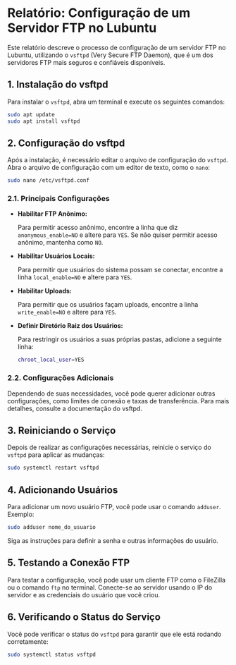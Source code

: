 # Relatório: Configuração de um Servidor FTP no Lubuntu

Este relatório descreve o processo de configuração de um servidor FTP no Lubuntu, utilizando o `vsftpd` (Very Secure FTP Daemon), que é um dos servidores FTP mais seguros e confiáveis disponíveis.

## 1. Instalação do vsftpd

Para instalar o `vsftpd`, abra um terminal e execute os seguintes comandos:

```bash
sudo apt update
sudo apt install vsftpd
```

## 2. Configuração do vsftpd

Após a instalação, é necessário editar o arquivo de configuração do `vsftpd`. Abra o arquivo de configuração com um editor de texto, como o `nano`:

```bash
sudo nano /etc/vsftpd.conf
```

### 2.1. Principais Configurações

- **Habilitar FTP Anônimo:**

  Para permitir acesso anônimo, encontre a linha que diz `anonymous_enable=NO` e altere para `YES`. Se não quiser permitir acesso anônimo, mantenha como `NO`.

- **Habilitar Usuários Locais:**

  Para permitir que usuários do sistema possam se conectar, encontre a linha `local_enable=NO` e altere para `YES`.

- **Habilitar Uploads:**

  Para permitir que os usuários façam uploads, encontre a linha `write_enable=NO` e altere para `YES`.

- **Definir Diretório Raiz dos Usuários:**

  Para restringir os usuários a suas próprias pastas, adicione a seguinte linha:

  ```bash
  chroot_local_user=YES
  ```

### 2.2. Configurações Adicionais

Dependendo de suas necessidades, você pode querer adicionar outras configurações, como limites de conexão e taxas de transferência. Para mais detalhes, consulte a documentação do vsftpd.

## 3. Reiniciando o Serviço

Depois de realizar as configurações necessárias, reinicie o serviço do `vsftpd` para aplicar as mudanças:

```bash
sudo systemctl restart vsftpd
```

## 4. Adicionando Usuários

Para adicionar um novo usuário FTP, você pode usar o comando `adduser`. Exemplo:

```bash
sudo adduser nome_do_usuario
```

Siga as instruções para definir a senha e outras informações do usuário.

## 5. Testando a Conexão FTP

Para testar a configuração, você pode usar um cliente FTP como o FileZilla ou o comando `ftp` no terminal. Conecte-se ao servidor usando o IP do servidor e as credenciais do usuário que você criou.

## 6. Verificando o Status do Serviço

Você pode verificar o status do `vsftpd` para garantir que ele está rodando corretamente:

```bash
sudo systemctl status vsftpd
```
